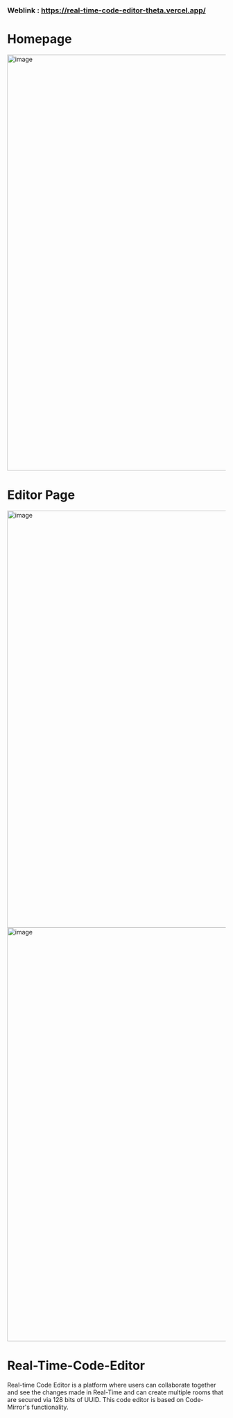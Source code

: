 ### Weblink : https://real-time-code-editor-theta.vercel.app/

# Homepage
<img width="958" alt="image" src="https://github.com/logic-found/Real-Time-Code-Editor/assets/93260606/a954b709-5e92-498c-b0c0-3b542c861f01">

# Editor Page
<img width="960" alt="image" src="https://github.com/logic-found/Real-Time-Code-Editor/assets/93260606/9f5dd484-53d4-45e1-82cf-ce21b3ba8229">
<img width="953" alt="image" src="https://github.com/logic-found/Real-Time-Code-Editor/assets/93260606/287cbe1d-d7d3-4c5a-9c36-10aa97ff0106">



# Real-Time-Code-Editor

Real-time Code Editor is a platform where users can collaborate together and see the changes made in Real-Time and can create multiple rooms that are secured via 128 bits of UUID. This code editor is based on Code-Mirror's functionality.

